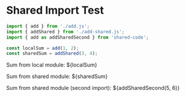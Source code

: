 # Shared Import Test

```js
import { add } from './add.js';
import { addShared } from './add-shared.js';
import { add as addSharedSecond } from 'shared-code';
```

```js
const localSum = add(1, 2);
const sharedSum = addShared(3, 4);
```

Sum from local module: ${localSum}

Sum from shared module: ${sharedSum}

Sum from shared module (second import): ${addSharedSecond(5, 6)}